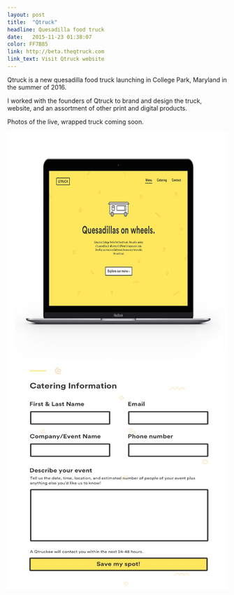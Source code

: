 ```yaml
---
layout: post
title:  "Qtruck"
headline: Quesadilla food truck
date:   2015-11-23 01:38:07
color: FF7B85
link: http://beta.theqtruck.com
link_text: Visit Qtruck website
---
```


Qtruck is a new quesadilla food truck launching in College Park, Maryland in the summer of 2016.

I worked with the founders of Qtruck to brand and design the truck, website, and an assortment of other print and digital products.

Photos of the live, wrapped truck coming soon.

<img src="/images/Qtruck/Qtruck-Homepage.jpg" width="696px" height="522px" alt="Qtruck Homepage" class="shadow" />
<img src="/images/Qtruck/Catering-page.jpg" width="696px" height="522px" alt="Qtruck Catering" class="shadow" />